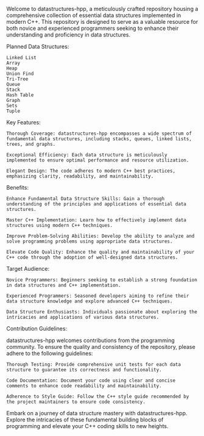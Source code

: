 Welcome to datastructures-hpp, a meticulously crafted repository housing a comprehensive collection of essential data structures implemented in modern C++. This repository is designed to serve as a valuable resource for both novice and experienced programmers seeking to enhance their understanding and proficiency in data structures.

Planned Data Structures:

    Linked List
    Array
    Heap
    Union Find
    Tri-Tree
    Queue
    Stack
    Hash Table
    Graph
    Sets
    Tuple

Key Features:

    Thorough Coverage: datastructures-hpp encompasses a wide spectrum of fundamental data structures, including stacks, queues, linked lists, trees, and graphs.

    Exceptional Efficiency: Each data structure is meticulously implemented to ensure optimal performance and resource utilization.

    Elegant Design: The code adheres to modern C++ best practices, emphasizing clarity, readability, and maintainability.

Benefits:

    Enhance Fundamental Data Structure Skills: Gain a thorough understanding of the principles and applications of essential data structures.

    Master C++ Implementation: Learn how to effectively implement data structures using modern C++ techniques.

    Improve Problem-Solving Abilities: Develop the ability to analyze and solve programming problems using appropriate data structures.

    Elevate Code Quality: Enhance the quality and maintainability of your C++ code through the adoption of well-designed data structures.

Target Audience:

    Novice Programmers: Beginners seeking to establish a strong foundation in data structures and C++ implementation.

    Experienced Programmers: Seasoned developers aiming to refine their data structure knowledge and explore advanced C++ techniques.

    Data Structure Enthusiasts: Individuals passionate about exploring the intricacies and applications of various data structures.

Contribution Guidelines:

datastructures-hpp welcomes contributions from the programming community. To ensure the quality and consistency of the repository, please adhere to the following guidelines:

    Thorough Testing: Provide comprehensive unit tests for each data structure to guarantee its correctness and functionality.

    Code Documentation: Document your code using clear and concise comments to enhance code readability and maintainability.

    Adherence to Style Guide: Follow the C++ style guide recommended by the project maintainers to ensure code consistency.

Embark on a journey of data structure mastery with datastructures-hpp. Explore the intricacies of these fundamental building blocks of programming and elevate your C++ coding skills to new heights.